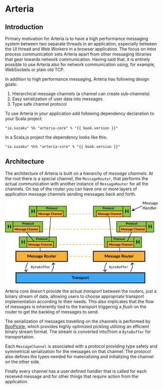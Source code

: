 # Arteria

## Introduction

Primary motivation for Arteria is to have a high performance messaging system between two separate threads in an application, especially between the UI thread
and Web Workers in a browser application. The focus on _intra_ process communication sets Arteria apart from other messaging libraries that gear towards network
communication. Having said that, it is entirely possible to use Arteria also for network communication using, for example, WebSockets or plain old TCP.

In addition to high performance messaging, Arteria has following design goals:

1. Hierarchical message channels (a channel can create sub-channels)
2. Easy serialization of user data into messages
3. Type safe channel protocol

To use Arteria in your application add following dependency declaration to your Scala project.

<pre><code class="lang-scala">"io.suzaku" %% "arteria-core" % "{{ book.version }}"</code></pre>

In a Scala.js project the dependency looks like this.

<pre><code class="lang-scala">"io.suzaku" %%% "arteria-core" % "{{ book.version }}"</code></pre>

## Architecture

The architecture of Arteria is built on a hierarchy of _message channels_. At the root there is a special channel, the `MessageRouter`, that performs the actual
communication with another instance of `MessageRouter` for all the channels. On top of the router you can have one or more layers of application message
channels sending messages back and forth.

![Architecture](../images/Architecture.png)

Arteria core doesn't provide the actual _transport_ between the routers, just a binary stream of data, allowing users to choose appropriate transport
implementation according to their needs. This also implicates that the flow of messages is inherently tied to the transport triggering a _flush_ on the router
to get the backlog of messages to send.

The serialization of messages travelling on the channels is performed by [BooPickle](https://github.com/suzaku-io/boopickle), which provides highly optimized
pickling utilizing an efficient binary stream format. The stream is converted into/from a `ByteBuffer` for transportation.

Each `MessageChannel` is associated with a _protocol_ providing type safety and symmetrical serialization for the messages on that channel. The protocol also
defines the types needed for materializing and initializing the channel on the other side.

Finally every channel has a user defined _handler_ that is called for each received message and for other things that require action from the application.
